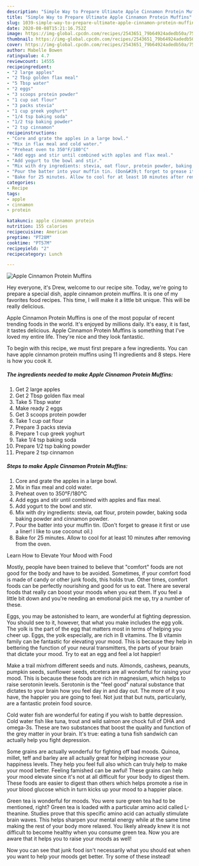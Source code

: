 ```yaml
---
description: "Simple Way to Prepare Ultimate Apple Cinnamon Protein Muffins"
title: "Simple Way to Prepare Ultimate Apple Cinnamon Protein Muffins"
slug: 1039-simple-way-to-prepare-ultimate-apple-cinnamon-protein-muffins
date: 2020-08-08T15:21:16.752Z
image: https://img-global.cpcdn.com/recipes/2543651_79b64924adedb50a/751x532cq70/apple-cinnamon-protein-muffins-recipe-main-photo.jpg
thumbnail: https://img-global.cpcdn.com/recipes/2543651_79b64924adedb50a/751x532cq70/apple-cinnamon-protein-muffins-recipe-main-photo.jpg
cover: https://img-global.cpcdn.com/recipes/2543651_79b64924adedb50a/751x532cq70/apple-cinnamon-protein-muffins-recipe-main-photo.jpg
author: Mabelle Bowen
ratingvalue: 4.7
reviewcount: 14555
recipeingredient:
- "2 large apples"
- "2 Tbsp golden flax meal"
- "5 Tbsp water"
- "2 eggs"
- "3 scoops protein powder"
- "1 cup oat flour"
- "3 packs stevia"
- "1 cup greek yoghurt"
- "1/4 tsp baking soda"
- "1/2 tsp baking powder"
- "2 tsp cinnamon"
recipeinstructions:
- "Core and grate the apples in a large bowl."
- "Mix in flax meal and cold water."
- "Preheat oven to 350°F/180°C"
- "Add eggs and stir until combined with apples and flax meal."
- "Add yogurt to the bowl and stir."
- "Mix with dry ingredients: stevia, oat flour, protein powder, baking soda baking powder and cinnamon powder."
- "Pour the batter into your muffin tin. (Don&#39;t forget to grease it first or use a liner! I like to use coconut oil.)"
- "Bake for 25 minutes. Allow to cool for at least 10 minutes after removing from the oven."
categories:
- Recipe
tags:
- apple
- cinnamon
- protein

katakunci: apple cinnamon protein 
nutrition: 155 calories
recipecuisine: American
preptime: "PT28M"
cooktime: "PT57M"
recipeyield: "2"
recipecategory: Lunch

---
```



![Apple Cinnamon Protein Muffins](https://img-global.cpcdn.com/recipes/2543651_79b64924adedb50a/751x532cq70/apple-cinnamon-protein-muffins-recipe-main-photo.jpg)

Hey everyone, it's Drew, welcome to our recipe site. Today, we're going to prepare a special dish, apple cinnamon protein muffins. It is one of my favorites food recipes. This time, I will make it a little bit unique. This will be really delicious.



Apple Cinnamon Protein Muffins is one of the most popular of recent trending foods in the world. It's enjoyed by millions daily. It's easy, it is fast, it tastes delicious. Apple Cinnamon Protein Muffins is something that I've loved my entire life. They're nice and they look fantastic.


To begin with this recipe, we must first prepare a few ingredients. You can have apple cinnamon protein muffins using 11 ingredients and 8 steps. Here is how you cook it.

<!--inarticleads1-->

##### The ingredients needed to make Apple Cinnamon Protein Muffins:

1. Get 2 large apples
1. Get 2 Tbsp golden flax meal
1. Take 5 Tbsp water
1. Make ready 2 eggs
1. Get 3 scoops protein powder
1. Take 1 cup oat flour
1. Prepare 3 packs stevia
1. Prepare 1 cup greek yoghurt
1. Take 1/4 tsp baking soda
1. Prepare 1/2 tsp baking powder
1. Prepare 2 tsp cinnamon




<!--inarticleads2-->

##### Steps to make Apple Cinnamon Protein Muffins:

1. Core and grate the apples in a large bowl.
1. Mix in flax meal and cold water.
1. Preheat oven to 350°F/180°C
1. Add eggs and stir until combined with apples and flax meal.
1. Add yogurt to the bowl and stir.
1. Mix with dry ingredients: stevia, oat flour, protein powder, baking soda baking powder and cinnamon powder.
1. Pour the batter into your muffin tin. (Don&#39;t forget to grease it first or use a liner! I like to use coconut oil.)
1. Bake for 25 minutes. Allow to cool for at least 10 minutes after removing from the oven.




Learn How to Elevate Your Mood with Food


Mostly, people have been trained to believe that "comfort" foods are not good for the body and have to be avoided. Sometimes, if your comfort food is made of candy or other junk foods, this holds true. Other times, comfort foods can be perfectly nourishing and good for us to eat. There are several foods that really can boost your moods when you eat them. If you feel a little bit down and you're needing an emotional pick me up, try a number of these.

Eggs, you may be astonished to learn, are wonderful at fighting depression. You should see to it, however, that what you make includes the egg yolk. The yolk is the part of the egg that matters most in terms of helping you cheer up. Eggs, the yolk especially, are rich in B vitamins. The B vitamin family can be fantastic for elevating your mood. This is because they help in bettering the function of your neural transmitters, the parts of your brain that dictate your mood. Try to eat an egg and feel a lot happier!

Make a trail mixfrom different seeds and nuts. Almonds, cashews, peanuts, pumpkin seeds, sunflower seeds, etcetera are all wonderful for raising your mood. This is because these foods are rich in magnesium, which helps to raise serotonin levels. Serotonin is the "feel good" natural substance that dictates to your brain how you feel day in and day out. The more of it you have, the happier you are going to feel. Not just that but nuts, particularly, are a fantastic protein food source.

Cold water fish are wonderful for eating if you wish to battle depression. Cold water fish like tuna, trout and wild salmon are chock full of DHA and omega-3s. These are two substances that boost the quality and function of the grey matter in your brain. It's true: eating a tuna fish sandwich can actually help you fight depression. 

Some grains are actually wonderful for fighting off bad moods. Quinoa, millet, teff and barley are all actually great for helping increase your happiness levels. They help you feel full also which can truly help to make your mood better. Feeling famished can be awful! These grains can help your mood elevate since it's not at all difficult for your body to digest them. These foods are easier to digest than others which helps promote a rise in your blood glucose which in turn kicks up your mood to a happier place.

Green tea is wonderful for moods. You were sure green tea had to be mentioned, right? Green tea is loaded with a particular amino acid called L-theanine. Studies prove that this specific amino acid can actually stimulate brain waves. This helps sharpen your mental energy while at the same time making the rest of your body more relaxed. You likely already knew it is not difficult to become healthy when you consume green tea. Now you are aware that it helps you to raise your moods as well!

Now you can see that junk food isn't necessarily what you should eat when you want to help your moods get better. Try some of these instead!

